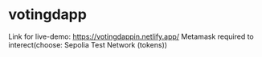 # votingdapp
Link for live-demo: https://votingdappin.netlify.app/
Metamask required to interect(choose: Sepolia Test Network (tokens))
